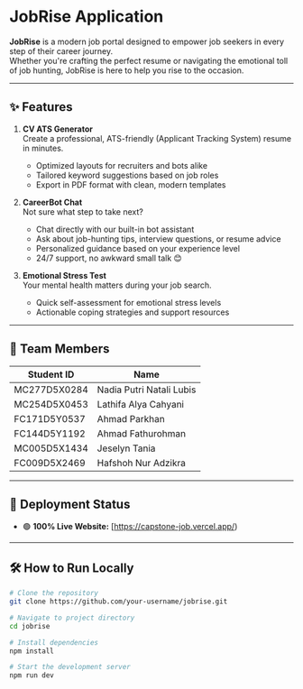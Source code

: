 # JobRise Application

**JobRise** is a modern job portal designed to empower job seekers in every step of their career journey.  
Whether you're crafting the perfect resume or navigating the emotional toll of job hunting, JobRise is here to help you rise to the occasion.

---

## ✨ Features

1. **CV ATS Generator**  
   Create a professional, ATS-friendly (Applicant Tracking System) resume in minutes.  
   - Optimized layouts for recruiters and bots alike  
   - Tailored keyword suggestions based on job roles  
   - Export in PDF format with clean, modern templates  

2. **CareerBot Chat**  
   Not sure what step to take next?  
   - Chat directly with our built-in bot assistant  
   - Ask about job-hunting tips, interview questions, or resume advice  
   - Personalized guidance based on your experience level  
   - 24/7 support, no awkward small talk 😊  

3. **Emotional Stress Test**  
   Your mental health matters during your job search.  
   - Quick self-assessment for emotional stress levels  
   - Actionable coping strategies and support resources  

---

## 👥 Team Members

| Student ID | Name |
|------------|------|
| MC277D5X0284 | Nadia Putri Natali Lubis |
| MC254D5X0453 | Lathifa Alya Cahyani |
| FC171D5Y0537 | Ahmad Parkhan |
| FC144D5Y1192 | Ahmad Fathurohman |
| MC005D5X1434 | Jeselyn Tania |
| FC009D5X2469 | Hafshoh Nur Adzikra |

---

## 🚀 Deployment Status

- 🟢 **100% Live Website:** [https://capstone-job.vercel.app/)
  
  

---

## 🛠️ How to Run Locally

```bash
# Clone the repository
git clone https://github.com/your-username/jobrise.git

# Navigate to project directory
cd jobrise

# Install dependencies
npm install

# Start the development server
npm run dev
